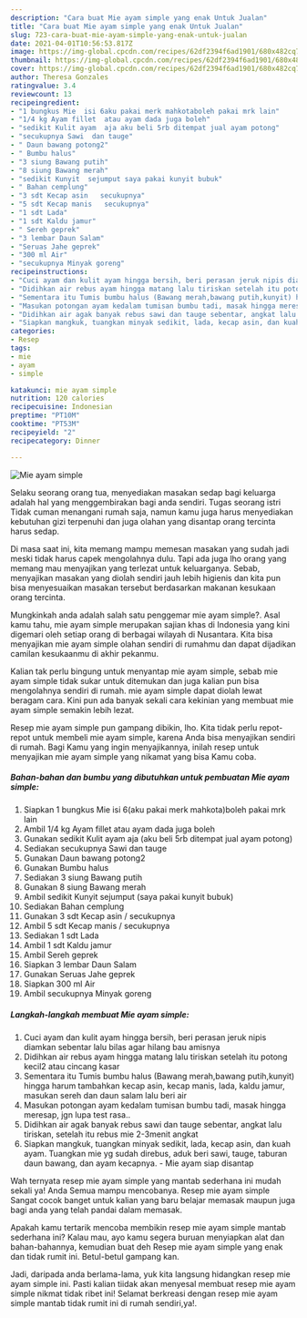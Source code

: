 ```yaml
---
description: "Cara buat Mie ayam simple yang enak Untuk Jualan"
title: "Cara buat Mie ayam simple yang enak Untuk Jualan"
slug: 723-cara-buat-mie-ayam-simple-yang-enak-untuk-jualan
date: 2021-04-01T10:56:53.817Z
image: https://img-global.cpcdn.com/recipes/62df2394f6ad1901/680x482cq70/mie-ayam-simple-foto-resep-utama.jpg
thumbnail: https://img-global.cpcdn.com/recipes/62df2394f6ad1901/680x482cq70/mie-ayam-simple-foto-resep-utama.jpg
cover: https://img-global.cpcdn.com/recipes/62df2394f6ad1901/680x482cq70/mie-ayam-simple-foto-resep-utama.jpg
author: Theresa Gonzales
ratingvalue: 3.4
reviewcount: 13
recipeingredient:
- "1 bungkus Mie  isi 6aku pakai merk mahkotaboleh pakai mrk lain"
- "1/4 kg Ayam fillet  atau ayam dada juga boleh"
- "sedikit Kulit ayam  aja aku beli 5rb ditempat jual ayam potong"
- "secukupnya Sawi  dan tauge"
- " Daun bawang potong2"
- " Bumbu halus"
- "3 siung Bawang putih"
- "8 siung Bawang merah"
- "sedikit Kunyit  sejumput saya pakai kunyit bubuk"
- " Bahan cemplung"
- "3 sdt Kecap asin   secukupnya"
- "5 sdt Kecap manis   secukupnya"
- "1 sdt Lada"
- "1 sdt Kaldu jamur"
- " Sereh geprek"
- "3 lembar Daun Salam"
- "Seruas Jahe geprek"
- "300 ml Air"
- "secukupnya Minyak goreng"
recipeinstructions:
- "Cuci ayam dan kulit ayam hingga bersih, beri perasan jeruk nipis diamkan sebentar lalu bilas agar hilang bau amisnya"
- "Didihkan air rebus ayam hingga matang lalu tiriskan setelah itu potong kecil2 atau cincang kasar"
- "Sementara itu Tumis bumbu halus (Bawang merah,bawang putih,kunyit) hingga harum tambahkan kecap asin, kecap manis, lada, kaldu jamur, masukan sereh dan daun salam lalu beri air"
- "Masukan potongan ayam kedalam tumisan bumbu tadi, masak hingga meresap, jgn lupa test rasa.."
- "Didihkan air agak banyak rebus sawi dan tauge sebentar, angkat lalu tiriskan, setelah itu rebus mie 2-3menit angkat"
- "Siapkan mangkuk, tuangkan minyak sedikit, lada, kecap asin, dan kuah ayam. Tuangkan mie yg sudah direbus, aduk beri sawi, tauge, taburan daun bawang, dan ayam kecapnya.  Mie ayam siap disantap"
categories:
- Resep
tags:
- mie
- ayam
- simple

katakunci: mie ayam simple 
nutrition: 120 calories
recipecuisine: Indonesian
preptime: "PT10M"
cooktime: "PT53M"
recipeyield: "2"
recipecategory: Dinner

---
```



![Mie ayam simple](https://img-global.cpcdn.com/recipes/62df2394f6ad1901/680x482cq70/mie-ayam-simple-foto-resep-utama.jpg)

Selaku seorang orang tua, menyediakan masakan sedap bagi keluarga adalah hal yang menggembirakan bagi anda sendiri. Tugas seorang istri Tidak cuman menangani rumah saja, namun kamu juga harus menyediakan kebutuhan gizi terpenuhi dan juga olahan yang disantap orang tercinta harus sedap.

Di masa  saat ini, kita memang mampu memesan masakan yang sudah jadi meski tidak harus capek mengolahnya dulu. Tapi ada juga lho orang yang memang mau menyajikan yang terlezat untuk keluarganya. Sebab, menyajikan masakan yang diolah sendiri jauh lebih higienis dan kita pun bisa menyesuaikan masakan tersebut berdasarkan makanan kesukaan orang tercinta. 



Mungkinkah anda adalah salah satu penggemar mie ayam simple?. Asal kamu tahu, mie ayam simple merupakan sajian khas di Indonesia yang kini digemari oleh setiap orang di berbagai wilayah di Nusantara. Kita bisa menyajikan mie ayam simple olahan sendiri di rumahmu dan dapat dijadikan camilan kesukaanmu di akhir pekanmu.

Kalian tak perlu bingung untuk menyantap mie ayam simple, sebab mie ayam simple tidak sukar untuk ditemukan dan juga kalian pun bisa mengolahnya sendiri di rumah. mie ayam simple dapat diolah lewat beragam cara. Kini pun ada banyak sekali cara kekinian yang membuat mie ayam simple semakin lebih lezat.

Resep mie ayam simple pun gampang dibikin, lho. Kita tidak perlu repot-repot untuk membeli mie ayam simple, karena Anda bisa menyajikan sendiri di rumah. Bagi Kamu yang ingin menyajikannya, inilah resep untuk menyajikan mie ayam simple yang nikamat yang bisa Kamu coba.

<!--inarticleads1-->

##### Bahan-bahan dan bumbu yang dibutuhkan untuk pembuatan Mie ayam simple:

1. Siapkan 1 bungkus Mie  isi 6(aku pakai merk mahkota)boleh pakai mrk lain
1. Ambil 1/4 kg Ayam fillet  atau ayam dada juga boleh
1. Gunakan sedikit Kulit ayam  aja (aku beli 5rb ditempat jual ayam potong)
1. Sediakan secukupnya Sawi  dan tauge
1. Gunakan  Daun bawang potong2
1. Gunakan  Bumbu halus
1. Sediakan 3 siung Bawang putih
1. Gunakan 8 siung Bawang merah
1. Ambil sedikit Kunyit  sejumput (saya pakai kunyit bubuk)
1. Sediakan  Bahan cemplung
1. Gunakan 3 sdt Kecap asin  / secukupnya
1. Ambil 5 sdt Kecap manis  / secukupnya
1. Sediakan 1 sdt Lada
1. Ambil 1 sdt Kaldu jamur
1. Ambil  Sereh geprek
1. Siapkan 3 lembar Daun Salam
1. Gunakan Seruas Jahe geprek
1. Siapkan 300 ml Air
1. Ambil secukupnya Minyak goreng




<!--inarticleads2-->

##### Langkah-langkah membuat Mie ayam simple:

1. Cuci ayam dan kulit ayam hingga bersih, beri perasan jeruk nipis diamkan sebentar lalu bilas agar hilang bau amisnya
1. Didihkan air rebus ayam hingga matang lalu tiriskan setelah itu potong kecil2 atau cincang kasar
1. Sementara itu Tumis bumbu halus (Bawang merah,bawang putih,kunyit) hingga harum tambahkan kecap asin, kecap manis, lada, kaldu jamur, masukan sereh dan daun salam lalu beri air
1. Masukan potongan ayam kedalam tumisan bumbu tadi, masak hingga meresap, jgn lupa test rasa..
1. Didihkan air agak banyak rebus sawi dan tauge sebentar, angkat lalu tiriskan, setelah itu rebus mie 2-3menit angkat
1. Siapkan mangkuk, tuangkan minyak sedikit, lada, kecap asin, dan kuah ayam. Tuangkan mie yg sudah direbus, aduk beri sawi, tauge, taburan daun bawang, dan ayam kecapnya.  - Mie ayam siap disantap




Wah ternyata resep mie ayam simple yang mantab sederhana ini mudah sekali ya! Anda Semua mampu mencobanya. Resep mie ayam simple Sangat cocok banget untuk kalian yang baru belajar memasak maupun juga bagi anda yang telah pandai dalam memasak.

Apakah kamu tertarik mencoba membikin resep mie ayam simple mantab sederhana ini? Kalau mau, ayo kamu segera buruan menyiapkan alat dan bahan-bahannya, kemudian buat deh Resep mie ayam simple yang enak dan tidak rumit ini. Betul-betul gampang kan. 

Jadi, daripada anda berlama-lama, yuk kita langsung hidangkan resep mie ayam simple ini. Pasti kalian tiidak akan menyesal membuat resep mie ayam simple nikmat tidak ribet ini! Selamat berkreasi dengan resep mie ayam simple mantab tidak rumit ini di rumah sendiri,ya!.

